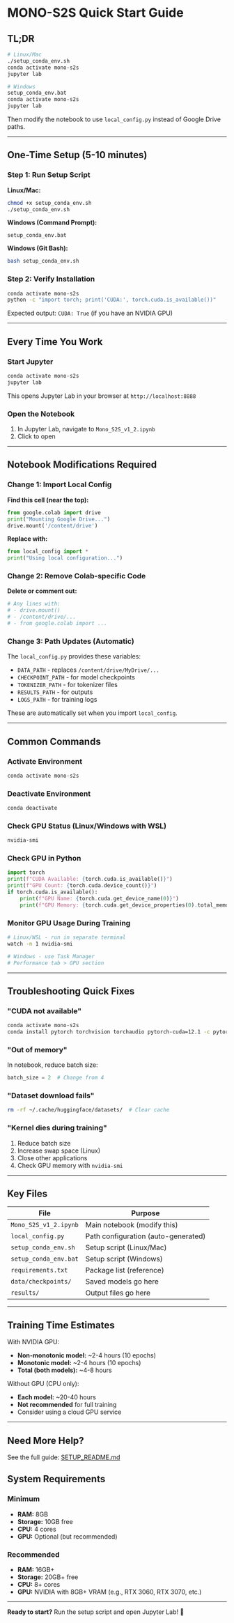 # MONO-S2S Quick Start Guide

## TL;DR

```bash
# Linux/Mac
./setup_conda_env.sh
conda activate mono-s2s
jupyter lab

# Windows
setup_conda_env.bat
conda activate mono-s2s
jupyter lab
```

Then modify the notebook to use `local_config.py` instead of Google Drive paths.

---

## One-Time Setup (5-10 minutes)

### Step 1: Run Setup Script

**Linux/Mac:**
```bash
chmod +x setup_conda_env.sh
./setup_conda_env.sh
```

**Windows (Command Prompt):**
```batch
setup_conda_env.bat
```

**Windows (Git Bash):**
```bash
bash setup_conda_env.sh
```

### Step 2: Verify Installation

```bash
conda activate mono-s2s
python -c "import torch; print('CUDA:', torch.cuda.is_available())"
```

Expected output: `CUDA: True` (if you have an NVIDIA GPU)

---

## Every Time You Work

### Start Jupyter

```bash
conda activate mono-s2s
jupyter lab
```

This opens Jupyter Lab in your browser at `http://localhost:8888`

### Open the Notebook

1. In Jupyter Lab, navigate to `Mono_S2S_v1_2.ipynb`
2. Click to open

---

## Notebook Modifications Required

### Change 1: Import Local Config

**Find this cell (near the top):**
```python
from google.colab import drive
print("Mounting Google Drive...")
drive.mount('/content/drive')
```

**Replace with:**
```python
from local_config import *
print("Using local configuration...")
```

### Change 2: Remove Colab-specific Code

**Delete or comment out:**
```python
# Any lines with:
# - drive.mount()
# - /content/drive/...
# - from google.colab import ...
```

### Change 3: Path Updates (Automatic)

The `local_config.py` provides these variables:
- `DATA_PATH` - replaces `/content/drive/MyDrive/...`
- `CHECKPOINT_PATH` - for model checkpoints
- `TOKENIZER_PATH` - for tokenizer files
- `RESULTS_PATH` - for outputs
- `LOGS_PATH` - for training logs

These are automatically set when you import `local_config`.

---

## Common Commands

### Activate Environment
```bash
conda activate mono-s2s
```

### Deactivate Environment
```bash
conda deactivate
```

### Check GPU Status (Linux/Windows with WSL)
```bash
nvidia-smi
```

### Check GPU in Python
```python
import torch
print(f"CUDA Available: {torch.cuda.is_available()}")
print(f"GPU Count: {torch.cuda.device_count()}")
if torch.cuda.is_available():
    print(f"GPU Name: {torch.cuda.get_device_name(0)}")
    print(f"GPU Memory: {torch.cuda.get_device_properties(0).total_memory / 1e9:.2f} GB")
```

### Monitor GPU Usage During Training
```bash
# Linux/WSL - run in separate terminal
watch -n 1 nvidia-smi

# Windows - use Task Manager
# Performance tab > GPU section
```

---

## Troubleshooting Quick Fixes

### "CUDA not available"

```bash
conda activate mono-s2s
conda install pytorch torchvision torchaudio pytorch-cuda=12.1 -c pytorch -c nvidia -y
```

### "Out of memory"

In notebook, reduce batch size:
```python
batch_size = 2  # Change from 4
```

### "Dataset download fails"

```bash
rm -rf ~/.cache/huggingface/datasets/  # Clear cache
```

### "Kernel dies during training"

1. Reduce batch size
2. Increase swap space (Linux)
3. Close other applications
4. Check GPU memory with `nvidia-smi`

---

## Key Files

| File | Purpose |
|------|---------|
| `Mono_S2S_v1_2.ipynb` | Main notebook (modify this) |
| `local_config.py` | Path configuration (auto-generated) |
| `setup_conda_env.sh` | Setup script (Linux/Mac) |
| `setup_conda_env.bat` | Setup script (Windows) |
| `requirements.txt` | Package list (reference) |
| `data/checkpoints/` | Saved models go here |
| `results/` | Output files go here |

---

## Training Time Estimates

With NVIDIA GPU:
- **Non-monotonic model:** ~2-4 hours (10 epochs)
- **Monotonic model:** ~2-4 hours (10 epochs)
- **Total (both models):** ~4-8 hours

Without GPU (CPU only):
- **Each model:** ~20-40 hours
- **Not recommended** for full training
- Consider using a cloud GPU service

---

## Need More Help?

See the full guide: [SETUP_README.md](SETUP_README.md)

## System Requirements

### Minimum
- **RAM:** 8GB
- **Storage:** 10GB free
- **CPU:** 4 cores
- **GPU:** Optional (but recommended)

### Recommended
- **RAM:** 16GB+
- **Storage:** 20GB+ free
- **CPU:** 8+ cores
- **GPU:** NVIDIA with 8GB+ VRAM (e.g., RTX 3060, RTX 3070, etc.)

---

**Ready to start?** Run the setup script and open Jupyter Lab! 🚀

